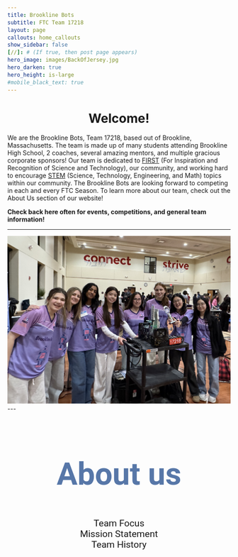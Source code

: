 ```yaml
---
title: Brookline Bots
subtitle: FTC Team 17218
layout: page
callouts: home_callouts
show_sidebar: false
[//]: # (If true, then post page appears)
hero_image: images/BackOfJersey.jpg
hero_darken: true
hero_height: is-large
#mobile_black_text: true
---
```

<link rel="stylesheet" href="/assets/css/buttonHover.css">

<style>
    .zoom {
        /*  padding: 3.125em;*/
        /*  background-color: green;*/
          transition: transform .2s; /* Animation */
        /*  width: 200px;*/
        /*  height: 200px;*/
          margin: 0 auto;
    }
    @import "TextAnimationEffect.scss";
    
    .zoom:hover {
      backface-visibility: hidden; 
      transform: scale(1.05); /* (150% zoom - Note: if the zoom is too large, it will go outside of the viewport) */
      
    }
</style>

<p><h1 style="text-align:center">
    Welcome!
</h1></p>

 We are the Brookline Bots, Team 17218, based out of Brookline, Massachusetts. The team is made up of many students attending Brookline High School, 2 coaches, several amazing mentors, and multiple gracious corporate sponsors! Our team is dedicated to [FIRST](https://www.firstinspires.org/) (For Inspiration and Recognition of Science and Technology), our community, and working hard to encourage [STEM](http://www.brooklinerobotics.org/) (Science, Technology, Engineering, and Math) topics within our community. The Brookline Bots are looking forward to competing in each and every FTC Season. To learn more about our team, check out the About Us section of our website!


**Check back here often for events, competitions, and general team information!**

---
<div style="text-align:center; vertical-align: middle; padding:0px 0;">
    <img src="images/BBotsTeamImage2.jpg" alt=" " class="zoom" width="650" height="auto" >
</div>
---

<div class="zoom"></div> 

<h2 style="color:#5777a8; text-align:center; font-family:Dongle, Roboto, sans-serif; font-size: 500%">About us</h2>

<div style="text-align: center;font-family:Dongle, Roboto, sans-serif; font-size: 150%;">
<buttonhover class="noWrap full-rounded" onclick="teamFocus()"><span class="noWrap">Team Focus</span><div class="border full-rounded"></div></buttonhover>
<buttonhover class="noWrap full-rounded" onclick="missionStatement()"><span class="noWrap">Mission Statement</span><div class="border full-rounded"></div></buttonhover>
<buttonhover class="noWrap full-rounded" onclick="teamHistory()"><span class="noWrap">Team History</span><div class="border full-rounded"></div></buttonhover>
</div>

<div id="missStat" style="display:none">
<br>
      The Brookline Bots are dedicated to helping the future through the recognition and advocacy of science, technology, engineering, and math. As FIRST participants, we strive to build a community devoted to education, innovation, and inspiration. By creating strong partnerships with mentors, teachers, and sponsors, we encourage communication and leadership as crucial parts of team success.  
</div>

<div id="teamFoc" style="display:none">
<br>
      <p>
         The focus of our team has been to reach out to our community in every way possible. We have attended school carnivals, school presentations, bingo raffles, Boy Scout meetings, school board meetings, and business meetings. We have been featured numerous times in publications, including three local newspapers, Honeywell newsletters, and even two books: FIRST Robotics: Rack N Roll and FIRST Robots: Behind The Design. The team created a video as an introduction to FIRST for the Lee's Summit community that aired on the local government channel and published a book about our team and our history.
    <br><br>
        In our own school, we have hosted booths at Freshmen Orientation Day, sponsored "Math and Science Teacher Appreciation Day," set up booths at football games, participated in Safe Halloween, and set up FIRST Robotics displays throughout the year. In cooperation with the two other Lee's Summit robotics teams, we have held PR meetings to schedule banquets, school visits, open houses, and community outreach projects. For three weeks this past summer, we sponsored robotics and engineering camps for elementary students.
    <br><br>
        We've made our name known throughout the community in various ways. We have presented at numerous Lee's Summit elementary schools, in addition to Lee's Summit middle schools, and a private Catholic school in a neighboring city. We have attended and presented at meetings for the Rotary Club, the Optimist Club, the National Tool and Machining Association, the Lee's Summit Economic Development Council, and the Kauffman Foundation. We also were excited to give presentations at Gail's Harley Davidson, Honeywell, the Engineering and Science Summit Institute at Kansas State University, and the Lee's Summit Chalk Walk. Together with the other two Lee's Summit robotics teams our team rotated staffing a booth at Downtown Days to reach out to all Lee's Summit citizens.
    <br><br>
        Over four years, we have sent over 1,500 letters to government officials. In 2008, there was a "Lee's Summit Robotics Day" proclamation from the mayor, and Governor Matt Blunt officially recognized and commended the FIRST Robotics Competition in the state of Missouri. Along with starting a mail campaign to government officials (fifteen different officials and federal offices), took the classic Flat Stanley and combined it with the spirit of FIRST to start our Flat Creation Campaign. This was designed to reach people outside our direct area of influence, like families and friends from other states and countries. During its time traveling, Flat Mammoth (from our 2008 Flat Creation Campaign) has visited a second grade classroom, attended a robot-themed movie night, enjoyed the warm weather in Honduras, and sat in the Missouri House of Representatives! 
    </p>
</div>

<div id="teamHist" style="display:none">
<br>
  <p>
     Over the years, the Brookline Bots have had many significant achievements. We've attended over {{ site.data.home_callouts.items[1].title }} competitions over the years, from Regionals to World Championship. Team 1987 has also competed in Off-Season competitions such as Ozark Mountain Brawl, Lee's Summit's CowTown ThrowDown and Indiana Robotics Invitational (IRI). We haven't kept quiet about what we do either. You can find the Brookline Bots spreading the message of FIRST within our community by hosting booths at Missouri State Fair, Lee's Summit's Downtown Days, Oktoberfest, Kansas City Maker Faire, School Registration day, Freshmen Transition Day and You Belong Club event. The team has been featured in countless newspaper articles, been on TV, and have had two robots written about and published in two books. We've also initiated letter campaigns, media broadcasts, toiletry drives for a Domestic Abuse shelter, and much more. Team 1987, The Brookline Bots has accomplished much since our founding year.
  </p>
</div>

<script>
function missionStatement() {
    let m = document.getElementById("missStat");
    let f = document.getElementById("teamFoc");
    let h = document.getElementById("teamHist");
    f.style.display = "none";
    h.style.display = "none";
    if (m.style.display === "none") {
        m.style.display = "block";
    } else {
        m.style.display = "none";
    }
} 
function teamFocus() {
    let m = document.getElementById("missStat");
    let f = document.getElementById("teamFoc");
    let h = document.getElementById("teamHist");
    m.style.display = "none";
    h.style.display = "none";
  if (f.style.display === "none") {
    f.style.display = "block";
  } else {
    f.style.display = "none";
  }
}
function teamHistory() {
    let m = document.getElementById("missStat");
    let f = document.getElementById("teamFoc");
    let h = document.getElementById("teamHist");
    f.style.display = "none";
    m.style.display = "none";
  if (h.style.display === "none") {
    h.style.display = "block";
  } else {
    h.style.display = "none";
  }
}
</script>
